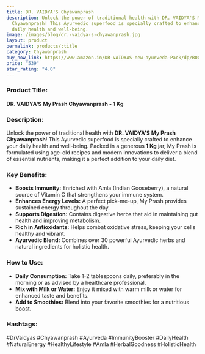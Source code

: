 ```yaml
---
title: DR. VAIDYA'S Chyawanprash
description: Unlock the power of traditional health with DR. VAIDYA'S My Prash
  Chyawanprash! This Ayurvedic superfood is specially crafted to enhance your
  daily health and well-being.
image: /images/blog/dr.-vaidya-s-chyawanprash.jpg
layout: product
permalink: products/:title
category: Chyawanprash
buy_now_link: https://www.amazon.in/DR-VAIDYAS-new-ayurveda-Pack/dp/B0CRVHFM69/ref=sr_1_74?crid=1OT3BXBTD57HT&tag=ayushmonk-21
price: "539"
star_rating: "4.0"
---
```

### Product Title:
**DR. VAIDYA'S My Prash Chyawanprash - 1 Kg**

### Description:
Unlock the power of traditional health with **DR. VAIDYA'S My Prash Chyawanprash**! This Ayurvedic superfood is specially crafted to enhance your daily health and well-being. Packed in a generous **1 Kg** jar, My Prash is formulated using age-old recipes and modern innovations to deliver a blend of essential nutrients, making it a perfect addition to your daily diet. 

### Key Benefits:
- **Boosts Immunity:** Enriched with Amla (Indian Gooseberry), a natural source of Vitamin C that strengthens your immune system.
- **Enhances Energy Levels:** A perfect pick-me-up, My Prash provides sustained energy throughout the day.
- **Supports Digestion:** Contains digestive herbs that aid in maintaining gut health and improving metabolism.
- **Rich in Antioxidants:** Helps combat oxidative stress, keeping your cells healthy and vibrant.
- **Ayurvedic Blend:** Combines over 30 powerful Ayurvedic herbs and natural ingredients for holistic health.

### How to Use:
- **Daily Consumption:** Take 1-2 tablespoons daily, preferably in the morning or as advised by a healthcare professional.
- **Mix with Milk or Water:** Enjoy it mixed with warm milk or water for enhanced taste and benefits.
- **Add to Smoothies:** Blend into your favorite smoothies for a nutritious boost.

### Hashtags:
#DrVaidyas #Chyawanprash #Ayurveda #ImmunityBooster #DailyHealth #NaturalEnergy #HealthyLifestyle #Amla #HerbalGoodness #HolisticHealth
